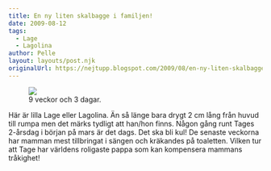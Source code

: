 ```yaml
---
title: En ny liten skalbagge i familjen!
date: 2009-08-12
tags: 
  - Lage
  - Lagolina	
author: Pelle
layout: layouts/post.njk
originalUrl: https://nejtupp.blogspot.com/2009/08/en-ny-liten-skalbagge-i-familjen.html
---
```


<figure>
	<img src="../../../img/2009/08/Ultraljud-Lage-cropped-small.jpg">
	<figcaption>9 veckor och 3 dagar.</figcaption>
</figure>

Här är lilla Lage eller Lagolina. Än så länge bara drygt 2 cm lång från huvud till rumpa men det märks tydligt att han/hon finns. Någon gång runt Tages 2-årsdag i början på mars är det dags. Det ska bli kul! De senaste veckorna har mamman mest tillbringat i sängen och kräkandes på toaletten. Vilken tur att Tage har världens roligaste pappa som kan kompensera mammans tråkighet!
